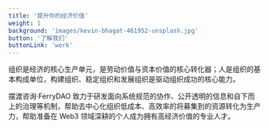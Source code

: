 ```yaml
---
title: '提升你的经济价值'
weight: 1
background: 'images/kevin-bhagat-461952-unsplash.jpg'
button: '了解我们'
buttonLink: 'work'
---
```


组织是经济的核心生产单元，是劳动价值与资本价值的核心转化器；人是组织的基本构成单位，构建组织、稳定组织和发展组织是驱动组织成功的核心能力。

摆渡咨询·FerryDAO 致力于研发面向系统规范的协作、公开透明的信息和自下而上的治理等机制，帮助去中心化组织低成本、高效率的将募集到的资源转化为生产力，帮助准备在 Web3 领域深耕的个人成为拥有高经济价值的专业人才。

